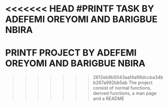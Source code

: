 <<<<<<< HEAD
#PRINTF TASK BY ADEFEMI OREYOMI AND BARIGBUE NBIRA
=======
# PRINTF PROJECT BY ADEFEMI OREYOMI AND BARIGBUE NBIRA

>>>>>>> 2612eb9b5043aaf4a98dccba34bb267a992bb5ab
The project consist of normal functions, derived functions, a man page and a README
